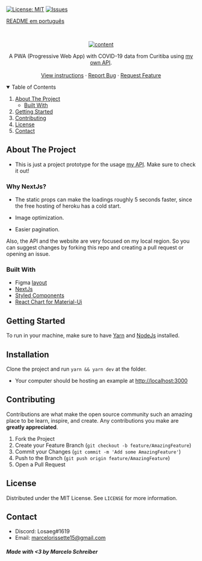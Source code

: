 
[![License: MIT](https://img.shields.io/badge/License-MIT-yellow.svg)](https://opensource.org/licenses/MIT)
[![Issues](https://img.shields.io/badge/Issues-0-red.svg)](https://github.com/marcelo-schreiber/Usage-CWB-covid-api/issues)

[README em português](readme.pt.md)

<br />
<p align="center">
  <a href="https://cwb-covid.vercel.app/" target="_blank" rel="noreferrer">
    <img src="https://cdn.discordapp.com/attachments/685226653764550671/795131919523905556/Home___Cwb_Covid_Meter.gif" alt="content">
  </a>

  <p align="center">
    A PWA (Progressive Web App) with COVID-19 data from Curitiba using <a href="https://github.com/marcelo-schreiber/CWB-COVID-API" target="_blank" rel="noreferrer"> my own API</a>.
    <br />
    <br />
    <a href="#getting-started">View instructions</a>
    ·
    <a href="https://github.com/marcelo-schreiber/Usage-CWB-covid-api/issues">Report Bug</a>
    ·
    <a href="https://github.com/marcelo-schreiber/Usage-CWB-covid-api/issues">Request Feature</a>
  </p>
</p>


<details open="open">
  <summary>Table of Contents</summary>
  <ol>
    <li>
      <a href="#about-the-project">About The Project</a>
      <ul>
        <li><a href="#built-with">Built With</a></li>
      </ul>
    </li>
    <li>
      <a href="#getting-started">Getting Started</a>
    </li>
    <li><a href="#contributing">Contributing</a></li>
    <li><a href="#license">License</a></li>
    <li><a href="#contact">Contact</a></li>
  </ol>
</details>

<!-- ABOUT THE PROJECT -->
## About The Project

- This is just a project prototype for the usage <a href="https://github.com/marcelo-schreiber/CWB-COVID-API" target="_blank" rel="noreferrer"> my API</a>. Make sure to check it out!


### Why NextJs?

- The static props can make the loadings roughly 5 seconds faster, since the free hosting of heroku has a cold start.

- Image optimization.

- Easier pagination.

Also, the API and the website are very focused on my local region. So you can suggest changes by forking this repo and creating a pull request or opening an issue.

<!-- BUILT WITH -->
### Built With

* Figma [layout](https://www.figma.com/file/PmuSxLBoSK0VdLJ6TwecSB/cwb-covid-meter)
* [NextJs](https://nextjs.org/)
* [Styled Components](https://styled-components.com/)
* [React Chart for Material-Ui](https://devexpress.github.io/devextreme-reactive/react/chart/)


<!-- GETTING STARTED -->
## Getting Started

To run in your machine, make sure to have <a href="https://yarnpkg.com/" target="_blank" rel="noreferrer">Yarn</a> and <a href="https://nodejs.org" target="_blank" rel="noreferrer">NodeJs</a> installed.

## Installation

Clone the project and run `yarn && yarn dev` at the folder.

- Your computer should be hosting an example at <a href="http://localhost:3000">http://localhost:3000</a>

## Contributing

Contributions are what make the open source community such an amazing place to be learn, inspire, and create. Any contributions you make are **greatly appreciated**.

1. Fork the Project
2. Create your Feature Branch (`git checkout -b feature/AmazingFeature`)
3. Commit your Changes (`git commit -m 'Add some AmazingFeature'`)
4. Push to the Branch (`git push origin feature/AmazingFeature`)
5. Open a Pull Request

## License

Distributed under the MIT License. See `LICENSE` for more information.

## Contact

- Discord: Losaeg#1619 
- Email: marcelorissette15@gmail.com


##### Made with <3 by Marcelo Schreiber
